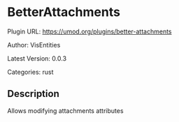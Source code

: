 # BetterAttachments

Plugin URL: https://umod.org/plugins/better-attachments

Author: VisEntities

Latest Version: 0.0.3

Categories: rust

## Description

Allows modifying attachments attributes
